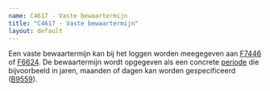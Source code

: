 ```yaml
---
name: C4617 - Vaste bewaartermijn
title: "C4617 - Vaste bewaartermijn"
layout: default
---
```

Een vaste bewaartermijn kan bij het loggen worden meegegeven aan [F7446](./7446.md) of [F6624](./6624.md). De bewaartermijn wordt opgegeven als een concrete [periode](../../../gegevenswoordenboek/attribuuttypen/Periode.md) die bijvoorbeeld in jaren, maanden of dagen kan worden gespecificeerd ([B9559](./9559.md)).
